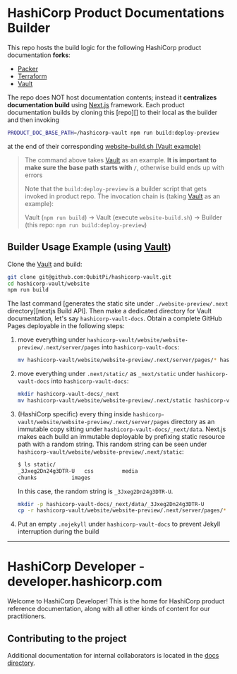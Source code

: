 HashiCorp Product Documentations Builder
========================================

This repo hosts the build logic for the following HashiCorp product documentation **forks**:

- [Packer][product Packer fork]
- [Terraform][product Terraform fork]
- [Vault][product Vault fork]

The repo does NOT host documentation contents; instead it **centralizes documentation build** using [Next.js][Next.js] 
framework. Each product documentation builds by cloning this [repo][] to their local as the builder and then invoking

```bash
PRODUCT_DOC_BASE_PATH=/hashicorp-vault npm run build:deploy-preview
```

at the end of their corresponding [website-build.sh (Vault example)][vault website-build.sh]

> The command above takes [Vault][product Vault fork] as an example. **It is important to make sure the base path
> starts with `/`**, otherwise build ends up with errors
> 
> Note that the `build:deploy-preview` is a builder script that gets invoked in product repo. The invocation chain is 
> (taking [Vault][product Vault fork] as an example):
> 
>
> Vault (`npm run build`) -> Vault (execute `website-build.sh`) -> Builder (this repo: `npm run build:deploy-preview`)

Builder Usage Example (using [Vault][product Vault fork])
---------------------------------------------------------

Clone the [Vault][product Vault fork] and build:

```bash
git clone git@github.com:QubitPi/hashicorp-vault.git
cd hashicorp-vault/website
npm run build
```

The last command [generates the static site under `./website-preview/.next` directory][nextjs Build API]. Then make a 
dedicated directory for Vault documentation, let's say `hashicorp-vault-docs`. Obtain a complete GitHub Pages deployable
in the following steps:

1. move everything under `hashicorp-vault/website/website-preview/.next/server/pages` into `hashicorp-vault-docs`:

   ```bash
   mv hashicorp-vault/website/website-preview/.next/server/pages/* hashicorp-vault-docs
   ```

2. move everything under `.next/static/` as `_next/static` under `hashicorp-vault-docs` into `hashicorp-vault-docs`:

   ```bash
   mkdir hashicorp-vault-docs/_next
   mv hashicorp-vault/website/website-preview/.next/static hashicorp-vault-docs/_next/static
   ```

3. (HashiCorp specific) every thing inside `hashicorp-vault/website/website-preview/.next/server/pages` directory as an
   immutable copy sitting under `hashicorp-vault-docs/_next/data`. Next.js makes each build an immutable deployable by
   prefixing static resource path with a random string. This random string can be seen under
   `hashicorp-vault/website/website-preview/.next/static`:

   ```bash
   $ ls static/
   _3Jxeg2Dn24g3DTR-U	css			media
   chunks			images
   ```

   In this case, the random string is `_3Jxeg2Dn24g3DTR-U`.

   ```bash
   mkdir -p hashicorp-vault-docs/_next/data/_3Jxeg2Dn24g3DTR-U
   cp -r hashicorp-vault/website/website-preview/.next/server/pages/* hashicorp-vault-docs/_next/data/_3Jxeg2Dn24g3DTR-U
   ```

4. Put an empty `.nojekyll` under `hashicorp-vault-docs` to prevent Jekyll interruption during the build

[product Packer fork]: https://github.com/QubitPi/hashicorp-packer
[product Terraform fork]: https://github.com/QubitPi/hashicorp-terraform
[product Vault fork]: https://github.com/QubitPi/hashicorp-vault

[Next.js]: https://nextjs.org/

[Vault Doc]: https://qubitpi.github.io/hashicorp-vault/vault
[vault website-build.sh]: https://github.com/QubitPi/hashicorp-vault/blob/master/website/scripts/website-build.sh

---

# HashiCorp Developer - developer.hashicorp.com

Welcome to HashiCorp Developer! This is the home for HashiCorp product reference documentation, along with all other kinds of content for our practitioners.

## Contributing to the project

Additional documentation for internal collaborators is located in the [docs directory](./docs/README.md).
